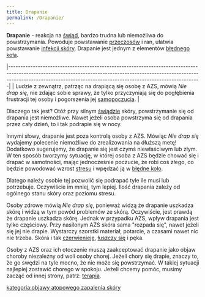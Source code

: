 ```yaml
---
title: Drapanie
permalink: /Drapanie/
---
```


**Drapanie** - reakcja na [świąd](/świąd "wikilink"), bardzo trudna lub niemożliwa do powstrzymania. Powoduje powstawanie [przeczosów](/przeczosy "wikilink") i ran, ułatwia powstawanie [infekcji skóry](/Infekcja_skóry "wikilink"). Drapanie jest jednym z elementów [błędnego koła](/Efekt_błędnego_koła "wikilink").

|------------------------------------------------------------------------------------------------------------------------------------------------------------------------------------------------------------------------------------------|
| Ludzie z zewnątrz, patrząc na drapiącą się osobę z AZS, mówią *Nie drap się*, nie zdając sobie sprawy, że tylko przyczyniają się do pogłębienia frustracji tej osoby i pogorszenia jej [samopoczucia](/Poprawa_samopoczucia "wikilink"). |

Dlaczego tak jest? Otóż przy silnym [świądzie](/świąd "wikilink") skóry, powstrzymanie się od drapania jest niemożliwe. Nawet jeżeli osoba powstrzyma się od drapania przez cały dzień, to i tak podrapie się w nocy.

Innymi słowy, drapanie jest poza kontrolą osoby z AZS. Mówiąc *Nie drap się* wydajemy polecenie niemożliwe do zrealizowania na dłuższą metę! Dodatkowo sugerujemy, że drapanie się jest czymś niewłaściwym lub złym. W ten sposób tworzymy sytuację, w której osoba z AZS będzie chować się i drapać w samotności, mając jednocześnie poczucie, że robi coś złego, co będzie powodować wzrost [stresu](/stres "wikilink") i wpędzać ją w [błędne koło](/efekt_błędnego_koła "wikilink").

Dlatego należy osobie tej pozwolić się podrapać tyle ile musi lub potrzebuje. Oczywiście im mniej, tym lepiej. Ilość drapania zależy od ogólnego stanu skóry oraz poziomu stresu.

Osoby zdrowe mówią *Nie drap się*, ponieważ widzą że drapanie uszkadza skórę i widzą w tym powód problemów ze skórą. Oczywiście, jest prawdą że drapanie uszkadza skórę. Jednak w przypadku AZS, wpływ drapania jest tylko częściowy. Przy nasilonym AZS skóra sama "rozpada się", nawet jeżeli się jej nie drapie. Wystarczy szorstki materiał, potarcie, a czasami nawet nic nie trzeba. Skóra i tak [czerwienieje](/zaczerwienienie_skóry "wikilink"), [łuszczy się](/łuszczenie "wikilink") i pęka.

Osoby z AZS oraz ich otoczenie muszą zaakceptować drapanie jako objaw choroby niezależny od woli osoby chorej. Jeżeli chory się drapie, znaczy to, że go swędzi na tyle mocno, że nie może się powstrzymać. W takiej sytuacji najlepiej zostawić chorego w spokoju. Jeżeli chcemy pomóc, musimy zacząć od innej strony, patrz: [terapia](/terapia "wikilink").

[kategoria:objawy atopowego zapalenia skóry](/kategoria:objawy_atopowego_zapalenia_skóry "wikilink")
